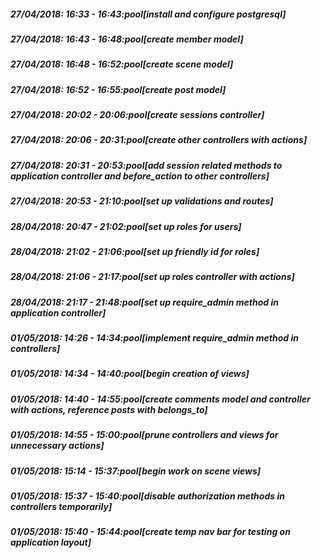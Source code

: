 
##### 27/04/2018: 16:33 - 16:43:pool[install and configure postgresql]

##### 27/04/2018: 16:43 - 16:48:pool[create member model]

##### 27/04/2018: 16:48 - 16:52:pool[create scene model]

##### 27/04/2018: 16:52 - 16:55:pool[create post model]

##### 27/04/2018: 20:02 - 20:06:pool[create sessions controller]

##### 27/04/2018: 20:06 - 20:31:pool[create other controllers with actions]

##### 27/04/2018: 20:31 - 20:53:pool[add session related methods to application controller and before_action to other controllers]

##### 27/04/2018: 20:53 - 21:10:pool[set up validations and routes]

##### 28/04/2018: 20:47 - 21:02:pool[set up roles for users]

##### 28/04/2018: 21:02 - 21:06:pool[set up friendly id for roles]

##### 28/04/2018: 21:06 - 21:17:pool[set up roles controller with actions]

##### 28/04/2018: 21:17 - 21:48:pool[set up require_admin method in application controller]

##### 01/05/2018: 14:26 - 14:34:pool[implement require_admin method in controllers]

##### 01/05/2018: 14:34 - 14:40:pool[begin creation of views]

##### 01/05/2018: 14:40 - 14:55:pool[create comments model and controller with actions, reference posts with belongs_to]

##### 01/05/2018: 14:55 - 15:00:pool[prune controllers and views for unnecessary actions]

##### 01/05/2018: 15:14 - 15:37:pool[begin work on scene views]

##### 01/05/2018: 15:37 - 15:40:pool[disable authorization methods in controllers temporarily]

##### 01/05/2018: 15:40 - 15:44:pool[create temp nav bar for testing on application layout]
